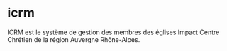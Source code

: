 # icrm
ICRM est le système de gestion des membres des églises Impact Centre Chrétien de la région Auvergne Rhône-Alpes.
